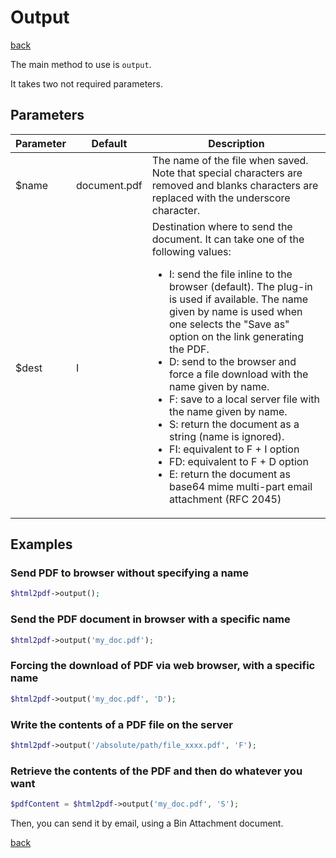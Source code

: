 # Output

[back](./README.md)

The main method to use is `output`.

It takes two not required parameters.

## Parameters

| Parameter | Default      | Description                                                                                                                                                                                                                                                                                                                                                                                                                                                                                                                                                                                                                                                                           |
| --------- | ------------ | ------------------------------------------------------------------------------------------------------------------------------------------------------------------------------------------------------------------------------------------------------------------------------------------------------------------------------------------------------------------------------------------------------------------------------------------------------------------------------------------------------------------------------------------------------------------------------------------------------------------------------------------------------------------------------------- |
| $name     | document.pdf | The name of the file when saved. Note that special characters are removed and blanks characters are replaced with the underscore character.                                                                                                                                                                                                                                                                                                                                                                                                                                                                                                                                           |
| $dest     | I            | Destination where to send the document. It can take one of the following values:<ul><li>I: send the file inline to the browser (default). The plug-in is used if available. The name given by name is used when one selects the "Save as" option on the link generating the PDF.</li><li>D: send to the browser and force a file download with the name given by name.</li><li>F: save to a local server file with the name given by name.</li><li>S: return the document as a string (name is ignored).</li><li>FI: equivalent to F + I option</li><li>FD: equivalent to F + D option</li><li>E: return the document as base64 mime multi-part email attachment (RFC 2045)</li></ul> |

## Examples

### Send PDF to browser without specifying a name

```php
$html2pdf->output();
```

### Send the PDF document in browser with a specific name

```php
$html2pdf->output('my_doc.pdf');
```

### Forcing the download of PDF via web browser, with a specific name

```php
$html2pdf->output('my_doc.pdf', 'D');
```

### Write the contents of a PDF file on the server

```php
$html2pdf->output('/absolute/path/file_xxxx.pdf', 'F');
```

### Retrieve the contents of the PDF and then do whatever you want

```php
$pdfContent = $html2pdf->output('my_doc.pdf', 'S');
```

Then, you can send it by email, using a Bin Attachment document.

[back](./README.md)
